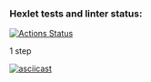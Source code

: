 ### Hexlet tests and linter status:
[![Actions Status](https://github.com/konpaa/php-project-lvl2/workflows/hexlet-check/badge.svg)](https://github.com/konpaa/php-project-lvl2/actions)

1 step

[![asciicast](https://asciinema.org/a/QhZIATFfxxPw9pNKcVuc4RtDU.svg)](https://asciinema.org/a/QhZIATFfxxPw9pNKcVuc4RtDU)
